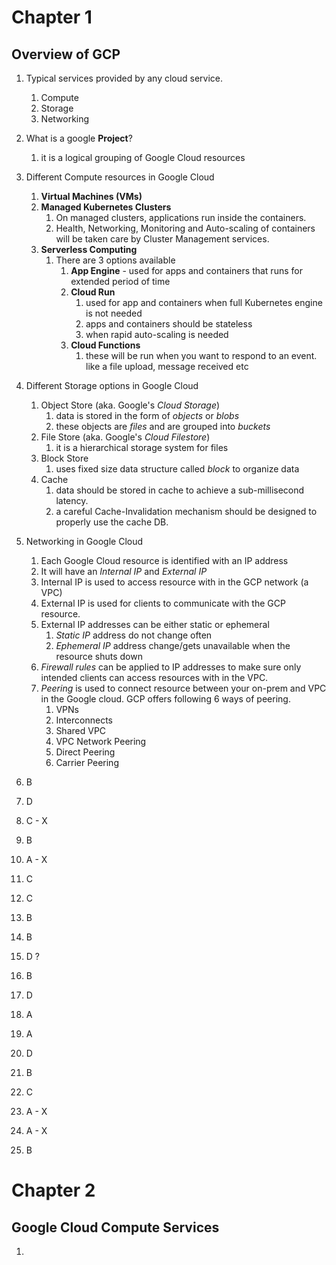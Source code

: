 # Chapter 1
## Overview of GCP

1. Typical services provided by any cloud service.
	1. Compute
	2. Storage
	3. Networking
2. What is a google **Project**?
	1. it is a logical grouping of Google Cloud resources
3. Different Compute resources in Google Cloud
	1. **Virtual Machines (VMs)**
	2. **Managed Kubernetes Clusters**
		1. On managed clusters, applications run inside the containers. 
		2. Health, Networking, Monitoring and Auto-scaling of containers will be taken care by Cluster Management services.
	3. **Serverless Computing**
		1. There are 3 options available
			1. **App Engine** - used for apps and containers that runs for extended period of time
			2. **Cloud Run** 
				1. used for app and containers when full Kubernetes engine is not needed
				2. apps and containers should be stateless
				3. when rapid auto-scaling is needed
			3. **Cloud Functions**
				1. these will be run when you want to respond to an event. like a file upload, message received etc
4. Different Storage options in Google Cloud
	1. Object Store (aka. Google's *Cloud Storage*)
		1. data is stored in the form of *objects* or *blobs*
		2. these objects are *files* and are grouped into *buckets*
	2. File Store (aka. Google's *Cloud Filestore*) 
		1. it is a hierarchical storage system for files
	3. Block Store
		1. uses fixed size data structure called *block* to organize data
	4. Cache
		1. data should be stored in cache to achieve a sub-millisecond latency.
		2. a careful Cache-Invalidation mechanism should be designed to properly use the cache DB.
5. Networking in Google Cloud
	1. Each Google Cloud resource is identified with an IP address
	2. It will have an *Internal IP* and *External IP*
	3. Internal IP is used to access resource with in the GCP network (a VPC)
	4. External IP is used for clients to communicate with the GCP resource.
	5. External IP addresses can be either static or ephemeral
		1. *Static IP* address do not change often
		2. *Ephemeral IP* address change/gets unavailable when the resource shuts down
	6. *Firewall rules* can be applied to IP addresses to make sure only intended clients can access resources with in the VPC.
	7. *Peering* is used to connect resource between your on-prem and VPC in the Google cloud. GCP offers following 6 ways of peering.
		1. VPNs
		2. Interconnects
		3. Shared VPC
		4. VPC Network Peering
		5. Direct Peering
		6. Carrier Peering

1. B
2. D
3. C - X
4. B
5. A - X
6. C
7. C
8. B
9. B
10. D ?
11. B
12. D
13. A
14. A
15. D
16. B
17. C
18. A - X
19. A - X
20. B
# Chapter 2
## Google Cloud Compute Services

1. 